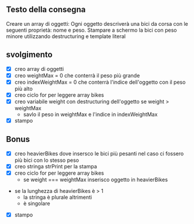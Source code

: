 ## Testo della consegna

Creare un array di oggetti:
Ogni oggetto descriverà una bici da corsa con le seguenti proprietà: nome e peso.
Stampare a schermo la bici con peso minore utilizzando destructuring e template literal

## svolgimento

- [x] creo array di oggetti
- [x] creo weightMax = 0 che conterrà il peso più grande
- [x] creo indexWeightMax = 0 che conterrà l'indice dell'oggetto con il peso più alto
- [x] creo ciclo for per leggere array bikes
- [x] creo variabile weight con destructuring dell'oggetto
    se weight > weightMax
    - savlo il peso in weightMax e l'indice in indexWeightMax
- [x] stampo

## Bonus

- [x] creo heavierBikes dove insersco le bici più pesanti nel caso ci fossero più bici con lo stesso peso
- [x] creo stringa strPrint per la stampa
- [x] creo ciclo for per leggere array bikes
    - se weight === weightMax
        inserisco oggetto in heavierBikes
- se la lunghezza di heavierBikes è > 1
    - la stringa è plurale
    altrimenti
    - è singolare
-[x] stampo
